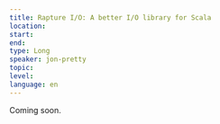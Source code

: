 ```yaml
---
title: Rapture I/O: A better I/O library for Scala
location: 
start: 
end: 
type: Long
speaker: jon-pretty
topic: 
level: 
language: en
---
```


Coming soon.
